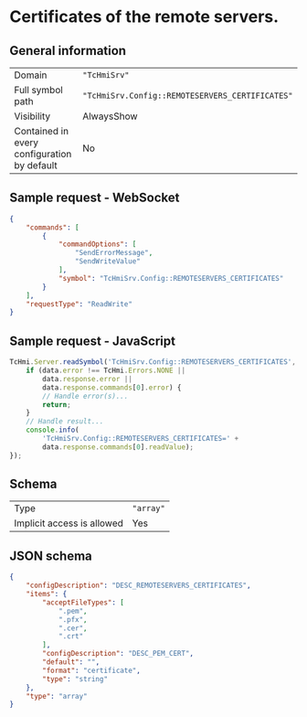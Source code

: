 # Certificates of the remote servers.

## General information

|  |  |
| - | - |
| Domain | `"TcHmiSrv"` |
| Full symbol path | `"TcHmiSrv.Config::REMOTESERVERS_CERTIFICATES"` |
| Visibility | AlwaysShow |
| Contained in every configuration by default | No |

## Sample request - WebSocket

```json
{
    "commands": [
        {
            "commandOptions": [
                "SendErrorMessage",
                "SendWriteValue"
            ],
            "symbol": "TcHmiSrv.Config::REMOTESERVERS_CERTIFICATES"
        }
    ],
    "requestType": "ReadWrite"
}
```

## Sample request - JavaScript

```javascript
TcHmi.Server.readSymbol('TcHmiSrv.Config::REMOTESERVERS_CERTIFICATES', data => {
    if (data.error !== TcHmi.Errors.NONE ||
        data.response.error ||
        data.response.commands[0].error) {
        // Handle error(s)...
        return;
    }
    // Handle result...
    console.info(
        'TcHmiSrv.Config::REMOTESERVERS_CERTIFICATES=' +
        data.response.commands[0].readValue);
});
```

## Schema

|  |  |
| - | - |
| Type | `"array"` |
| Implicit access is allowed | Yes |

## JSON schema

```json
{
    "configDescription": "DESC_REMOTESERVERS_CERTIFICATES",
    "items": {
        "acceptFileTypes": [
            ".pem",
            ".pfx",
            ".cer",
            ".crt"
        ],
        "configDescription": "DESC_PEM_CERT",
        "default": "",
        "format": "certificate",
        "type": "string"
    },
    "type": "array"
}
```
